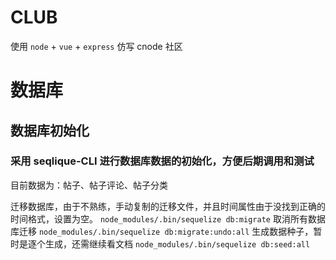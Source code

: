 # CLUB
使用 `node` + `vue` + `express` 仿写 cnode 社区

# 数据库

## 数据库初始化

### 采用 seqlique-CLI 进行数据库数据的初始化，方便后期调用和测试

目前数据为：帖子、帖子评论、帖子分类

迁移数据库，由于不熟练，手动复制的迁移文件，并且时间属性由于没找到正确的时间格式，设置为空。
`node_modules/.bin/sequelize db:migrate`
取消所有数据库迁移
`node_modules/.bin/sequelize db:migrate:undo:all`
生成数据种子，暂时是逐个生成，还需继续看文档
`node_modules/.bin/sequelize db:seed:all`